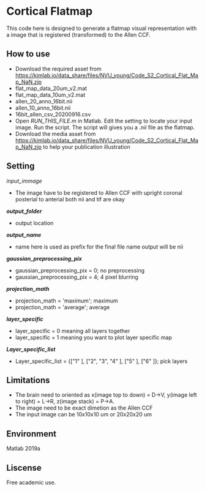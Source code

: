 

# Cortical Flatmap
This code here is designed to generate a flatmap visual representation with a image that is registered (transformed) to the Allen CCF.   

## How to use
- Download the required asset from https://kimlab.io/data_share/files/NVU_young/Code_S2_Cortical_Flat_Map_NaN.zip
- flat_map_data_20um_v2.mat
- flat_map_data_10um_v2.mat
- allen_20_anno_16bit.nii
- allen_10_anno_16bit.nii
- 16bit_allen_csv_20200916.csv
- Open *RUN_THIS_FILE.m*  in Matlab. Edit the setting to locate your input image. Run the script.  The script will gives you a *.nii*  file as the flatmap. 
- Download the media asset from https://kimlab.io/data_share/files/NVU_young/Code_S2_Cortical_Flat_Map_NaN.zip to help your publication illustration

## Setting
*input_immage*
- The image have to be registered to Allen CCF with upright coronal posterial to anterial both nii and tif are okay

***output_folder***
- output location

***output_name***
- name here is used as prefix for the final file name output will be nii

***gaussian_preprocessing_pix***
- gaussian_preprocessing_pix = 0; no preprocessing
- gaussian_preprocessing_pix = 4; 4 pixel blurring

***projection_math***
- projection_math = 'maximum'; maximum
- projection_math = 'average'; average

***layer_specific***
- layer_specific = 0 meaning all layers together
- layer_specific = 1 meaning you want to plot layer specific map

***Layer_specific_list*** 
- Layer_specific_list =  {["1" ], ["2", "3", "4" ], ["5" ], ["6" ]}; pick layers


## Limitations
- The brain need to oriented as x(image top to down) = D->V, y(image left to right)  = L->R, z(image stack) = P->A.
- The image need to be exact dimetion as the Allen CCF
- The input image can be 10x10x10 um or 20x20x20 um 

## Environment
Matlab 2019a

## Liscense
Free academic use.
